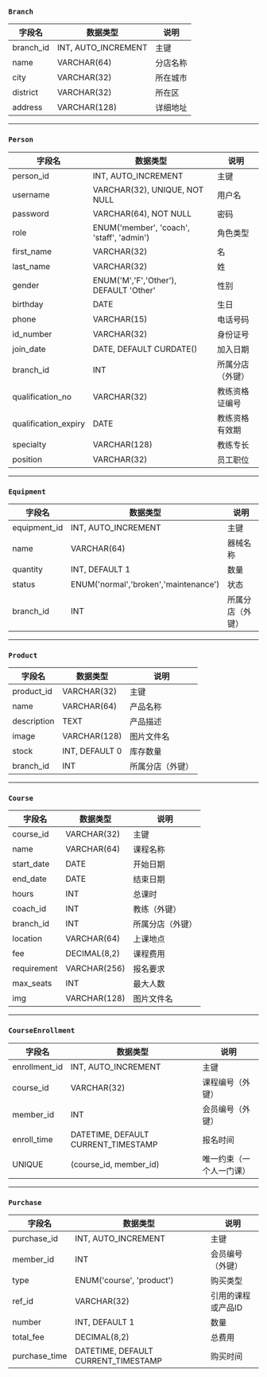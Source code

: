 ### `Branch`

| 字段名      | 数据类型            | 说明               |
|-------------|---------------------|--------------------|
| branch_id   | INT, AUTO_INCREMENT | 主键               |
| name        | VARCHAR(64)         | 分店名称           |
| city        | VARCHAR(32)         | 所在城市           |
| district    | VARCHAR(32)         | 所在区             |
| address     | VARCHAR(128)        | 详细地址           |

---

### `Person`

| 字段名               | 数据类型                                       | 说明                  |
|----------------------|------------------------------------------------|-----------------------|
| person_id            | INT, AUTO_INCREMENT                            | 主键                  |
| username             | VARCHAR(32), UNIQUE, NOT NULL                  | 用户名                |
| password             | VARCHAR(64), NOT NULL                          | 密码                  |
| role                 | ENUM('member', 'coach', 'staff', 'admin')      | 角色类型              |
| first_name           | VARCHAR(32)                                    | 名                    |
| last_name            | VARCHAR(32)                                    | 姓                    |
| gender               | ENUM('M','F','Other'), DEFAULT 'Other'         | 性别                  |
| birthday             | DATE                                           | 生日                  |
| phone                | VARCHAR(15)                                    | 电话号码              |
| id_number            | VARCHAR(32)                                    | 身份证号              |
| join_date            | DATE, DEFAULT CURDATE()                        | 加入日期              |
| branch_id            | INT                                            | 所属分店（外键）      |
| qualification_no     | VARCHAR(32)                                    | 教练资格证编号        |
| qualification_expiry | DATE                                           | 教练资格有效期        |
| specialty            | VARCHAR(128)                                   | 教练专长              |
| position             | VARCHAR(32)                                    | 员工职位              |

---

### `Equipment`

| 字段名     | 数据类型                                  | 说明         |
|------------|--------------------------------------------|--------------|
| equipment_id | INT, AUTO_INCREMENT                      | 主键         |
| name       | VARCHAR(64)                                | 器械名称     |
| quantity   | INT, DEFAULT 1                             | 数量         |
| status     | ENUM('normal','broken','maintenance')      | 状态         |
| branch_id  | INT                                         | 所属分店（外键） |

---

### `Product`

| 字段名     | 数据类型            | 说明              |
|------------|---------------------|-------------------|
| product_id | VARCHAR(32)         | 主键              |
| name       | VARCHAR(64)         | 产品名称          |
| description| TEXT                | 产品描述          |
| image      | VARCHAR(128)        | 图片文件名        |
| stock      | INT, DEFAULT 0      | 库存数量          |
| branch_id  | INT                 | 所属分店（外键）  |

---

### `Course`

| 字段名      | 数据类型                                  | 说明               |
|-------------|--------------------------------------------|--------------------|
| course_id   | VARCHAR(32)                                | 主键               |
| name        | VARCHAR(64)                                | 课程名称           |
| start_date  | DATE                                       | 开始日期           |
| end_date    | DATE                                       | 结束日期           |
| hours       | INT                                        | 总课时             |
| coach_id    | INT                                        | 教练（外键）       |
| branch_id   | INT                                        | 所属分店（外键）   |
| location    | VARCHAR(64)                                | 上课地点           |
| fee         | DECIMAL(8,2)                               | 课程费用           |
| requirement | VARCHAR(256)                               | 报名要求           |
| max_seats   | INT                                        | 最大人数           |
| img         | VARCHAR(128)                               | 图片文件名         |

---

### `CourseEnrollment`

| 字段名       | 数据类型                              | 说明                     |
|--------------|----------------------------------------|--------------------------|
| enrollment_id| INT, AUTO_INCREMENT                   | 主键                     |
| course_id    | VARCHAR(32)                           | 课程编号（外键）         |
| member_id    | INT                                   | 会员编号（外键）         |
| enroll_time  | DATETIME, DEFAULT CURRENT_TIMESTAMP   | 报名时间                 |
| UNIQUE       | (course_id, member_id)                | 唯一约束（一个人一门课） |

---

### `Purchase`

| 字段名       | 数据类型                                | 说明               |
|--------------|------------------------------------------|--------------------|
| purchase_id  | INT, AUTO_INCREMENT                     | 主键               |
| member_id    | INT                                     | 会员编号（外键）   |
| type         | ENUM('course', 'product')               | 购买类型           |
| ref_id       | VARCHAR(32)                             | 引用的课程或产品ID |
| number       | INT, DEFAULT 1                          | 数量               |
| total_fee    | DECIMAL(8,2)                            | 总费用             |
| purchase_time| DATETIME, DEFAULT CURRENT_TIMESTAMP     | 购买时间           |
